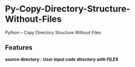 # Py-Copy-Directory-Structure-Without-Files
Python – Copy Directory Structure Without Files
## Features
**source directory :**
***User input code directory with FILES***
